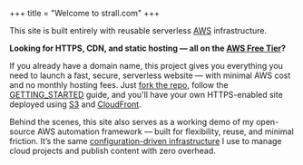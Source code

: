 +++
title = "Welcome to strall.com"
+++

This site is built entirely with reusable serverless [AWS](https://aws.amazon.com/) infrastructure.

**Looking for HTTPS, CDN, and static hosting — all on the [AWS Free Tier](https://aws.amazon.com/free/)?**

If you already have a domain name, this project gives you everything you need to launch a fast, secure, serverless website — with minimal AWS cost and no monthly hosting fees. Just [fork the repo](https://github.com/tstrall/strall.com), follow the [GETTING_STARTED](https://github.com/tstrall/strall.com/blob/main/GETTING_STARTED.md) guide, and you'll have your own HTTPS-enabled site deployed using [S3](https://aws.amazon.com/s3/) and [CloudFront](https://aws.amazon.com/cloudfront/).

Behind the scenes, this site also serves as a working demo of my open-source AWS automation framework — built for flexibility, reuse, and minimal friction. It’s the same [configuration-driven infrastructure](https://github.com/tstrall/aws-deployment-guide) I use to manage cloud projects and publish content with zero overhead.
